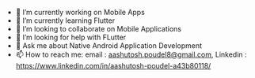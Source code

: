 - 🔭 I’m currently working on Mobile Apps
- 🌱 I’m currently learning Flutter
- 👯 I’m looking to collaborate on Mobile Applications
- 🤔 I’m looking for help with FLutter
- 💬 Ask me about Native Android Application Development
- 📫 How to reach me: email : aashutosh.poudel8@gmail.com, Linkedin : https://www.linkedin.com/in/aashutosh-poudel-a43b80118/

